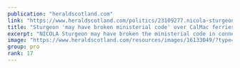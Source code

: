 ```yaml
---
publication: "heraldscotland.com"
link: "https://www.heraldscotland.com/politics/23109277.nicola-sturgeon-may-broken-ministerial-code-calmac-ferries-fiasco-meeting-claims-tory-msp/"
title: "Sturgeon 'may have broken ministerial code' over CalMac ferries fiasco"
excerpt: "NICOLA Sturgeon may have broken the ministerial code in connection to the CalMac ferries scandal, a Tory MSP has claimed."
image: "https://www.heraldscotland.com/resources/images/16133049/?type=og-image"
group: pro
rank: 17
---
```

